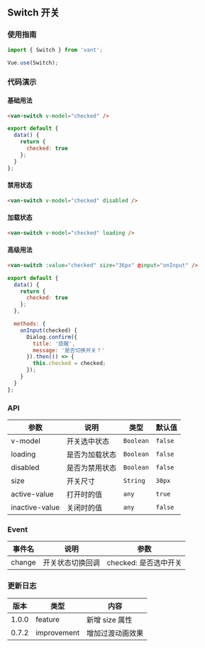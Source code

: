 ## Switch 开关

### 使用指南
``` javascript
import { Switch } from 'vant';

Vue.use(Switch);
```

### 代码演示

#### 基础用法
```html
<van-switch v-model="checked" />
```

```javascript
export default {
  data() {
    return {
      checked: true
    };
  }
};  
```

#### 禁用状态
```html
<van-switch v-model="checked" disabled />
```

#### 加载状态
```html
<van-switch v-model="checked" loading />
```

#### 高级用法
```html
<van-switch :value="checked" size="36px" @input="onInput" />
```

```js
export default {
  data() {
    return {
      checked: true
    };
  },

  methods: {
    onInput(checked) {
      Dialog.confirm({
        title: '提醒',
        message: '是否切换开关？'
      }).then(() => {
        this.checked = checked;
      });
    }
  }
}; 
```


### API

| 参数 | 说明 | 类型 | 默认值 |
|-----------|-----------|-----------|-------------|
| v-model | 开关选中状态 | `Boolean` | `false` |
| loading | 是否为加载状态 | `Boolean` | `false` |
| disabled | 是否为禁用状态 | `Boolean` | `false` |
| size | 开关尺寸 | `String` | `30px` |
| active-value |	打开时的值 |	`any`	| `true`
| inactive-value |	关闭时的值 |	`any`	| `false`

### Event

| 事件名 | 说明 | 参数 |
|-----------|-----------|-----------|
| change | 开关状态切换回调 | checked: 是否选中开关 |

### 更新日志

| 版本 | 类型 | 内容 |
|-----------|-----------|-----------|
| 1.0.0 | feature | 新增 size 属性 |
| 0.7.2 | improvement | 增加过渡动画效果 |
